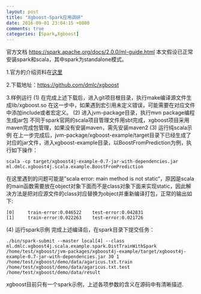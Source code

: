 ```yaml
---
layout: post
title: "Xgboost-Spark应用调研"
date: 2016-09-01 23:04:15 +0800
comments: true
categories: [Spark,Xgboost]
---
```


官方文档 https://spark.apache.org/docs/2.0.0/ml-guide.html
本文假设已正常安装spark和scala，其中spark为standalone模式。

1.官方的介绍资料在[这里](http://dmlc.ml/2016/03/14/xgboost4j-portable-distributed-xgboost-in-spark-flink-and-dataflow.html)

2.下载地址：https://github.com/dmlc/xgboost

3.样例运行
(1) 在完成上述下载后，进入git项目根目录，执行make编译源文件生成lib/xgboost.so
	在这一步中，如果遇到宏引用未定义错误，可能需要在对应文件中添加include或者宏定义。
(2) 进入jvm-package目录，执行mvn package编程生成jar包
	不同于spark官网的scala项目管理文件用sbt完成，xgboost项目采用maven完成包管理，如果没有安装maven，需先安装maven2
(3) 运行纯scala示例
    在上一步完成后，jvm-package/xgboost-example/target目录下已经生成了对应的jar文件，进入xgboost-example目录，以BoostFromPrediction为例，执行如下操作：

	scala -cp target/xgboost4j-example-0.7-jar-with-dependencies.jar ml.dmlc.xgboost4j.scala.example.BoostFromPrediction

在这里遇到的问题可能是”scala error: main method is not static“，原因是scala的main函数需要放在object对象下面而不是class对象下面来实现static，因此解决方法是把对应源文件的class对应替换为object并重新编译打包，正常的输出如下:
	
	[0]     train-error:0.046522    test-error:0.042831
	[1]     train-error:0.022263    test-error:0.021726
(4) 运行spark示例
完成上述编译后，在spark目录下提交任务：

	./bin/spark-submit --master local[4] --class ml.dmlc.xgboost4j.scala.example.spark.DistTrainWithSpark /home/test/xgboost/jvm-packages/xgboost4j-example/target/xgboost4j-example-0.7-jar-with-dependencies.jar 30 1 /home/test/xgboost/demo/data/agaricus.txt.train /home/test/xgboost/demo/data/agaricus.txt.test /home/test/xgboost/demo/data/result

xgboost目前只有一个spark示例，上述各项参数的含义在源码中有清晰描述.

